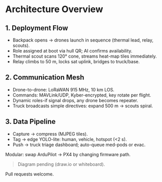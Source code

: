 # Architecture Overview 

## 1. Deployment Flow 

- Backpack opens → drones launch in sequence (thermal lead, relay, scouts).
- Role assigned at boot via hull QR; AI confirms availability.
- Thermal scout scans 120° cone, streams heat-map tiles immediately.
- Relay climbs to 50 m, locks sat uplink, bridges to truck/base.

## 2. Communication Mesh 

- Drone-to-drone: LoRaWAN 915 MHz, 10 km LOS.
- Commands: MAVLink/UDP, Kyber-encrypted, key rotate per flight.
- Dynamic roles-if signal drops, any drone becomes repeater.
- Truck broadcasts simple directives: expand 500 m → scouts spiral.

## 3. Data Pipeline 

- Capture → compress (MJPEG tiles).
- Tag → edge YOLO-lite: human, vehicle, hotspot (<2 s).
- Push → truck triage dashboard; auto-queue med-pods or evac.

Modular: swap ArduPilot → PX4 by changing firmware path. 
> Diagram pending (draw.io or whiteboard).

Pull requests welcome.
